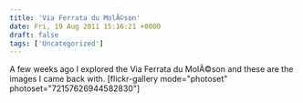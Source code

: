 ```yaml
---
title: 'Via Ferrata du MolÃ©son'
date: Fri, 19 Aug 2011 15:16:21 +0000
draft: false
tags: ['Uncategorized']
---
```


A few weeks ago I explored the Via Ferrata du MolÃ©son and these are the images I came back with. \[flickr-gallery mode="photoset" photoset="72157626944582830"\]